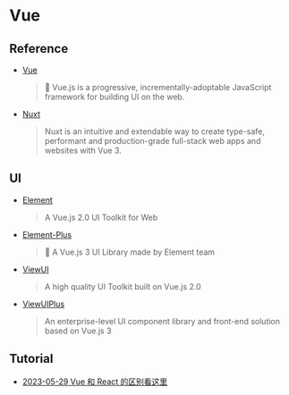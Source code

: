 # Vue

## Reference

- [Vue](https://github.com/vuejs/core)
    > 🖖 Vue.js is a progressive, incrementally-adoptable JavaScript framework for building UI on the web.
- [Nuxt](https://github.com/nuxt/nuxt)
    > Nuxt is an intuitive and extendable way to create type-safe, performant and production-grade full-stack web apps and websites with Vue 3.

## UI

- [Element](https://github.com/ElemeFE/element)
    > A Vue.js 2.0 UI Toolkit for Web
- [Element-Plus](https://github.com/element-plus/element-plus)
    > 🎉 A Vue.js 3 UI Library made by Element team
- [ViewUI](https://github.com/view-design/ViewUI)
    > A high quality UI Toolkit built on Vue.js 2.0
- [ViewUIPlus](https://github.com/view-design/ViewUIPlus)
    > An enterprise-level UI component library and front-end solution based on Vue.js 3
    
## Tutorial

- [2023-05-29 Vue 和 React 的区别看这里](https://juejin.cn/post/7238199999733088313)